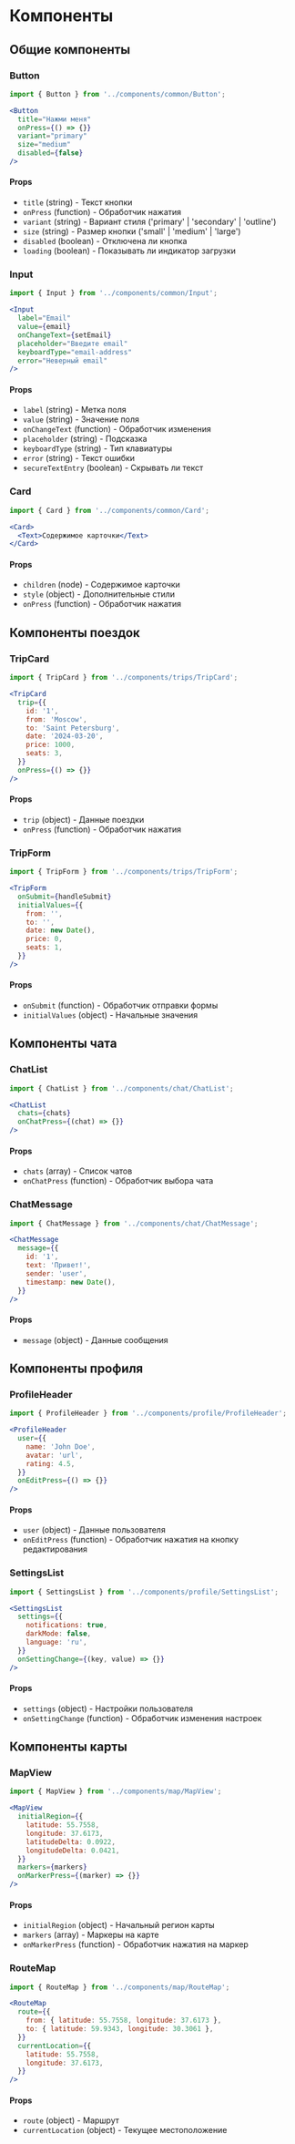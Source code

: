 # Компоненты

## Общие компоненты

### Button
```jsx
import { Button } from '../components/common/Button';

<Button
  title="Нажми меня"
  onPress={() => {}}
  variant="primary"
  size="medium"
  disabled={false}
/>
```

#### Props
- `title` (string) - Текст кнопки
- `onPress` (function) - Обработчик нажатия
- `variant` (string) - Вариант стиля ('primary' | 'secondary' | 'outline')
- `size` (string) - Размер кнопки ('small' | 'medium' | 'large')
- `disabled` (boolean) - Отключена ли кнопка
- `loading` (boolean) - Показывать ли индикатор загрузки

### Input
```jsx
import { Input } from '../components/common/Input';

<Input
  label="Email"
  value={email}
  onChangeText={setEmail}
  placeholder="Введите email"
  keyboardType="email-address"
  error="Неверный email"
/>
```

#### Props
- `label` (string) - Метка поля
- `value` (string) - Значение поля
- `onChangeText` (function) - Обработчик изменения
- `placeholder` (string) - Подсказка
- `keyboardType` (string) - Тип клавиатуры
- `error` (string) - Текст ошибки
- `secureTextEntry` (boolean) - Скрывать ли текст

### Card
```jsx
import { Card } from '../components/common/Card';

<Card>
  <Text>Содержимое карточки</Text>
</Card>
```

#### Props
- `children` (node) - Содержимое карточки
- `style` (object) - Дополнительные стили
- `onPress` (function) - Обработчик нажатия

## Компоненты поездок

### TripCard
```jsx
import { TripCard } from '../components/trips/TripCard';

<TripCard
  trip={{
    id: '1',
    from: 'Moscow',
    to: 'Saint Petersburg',
    date: '2024-03-20',
    price: 1000,
    seats: 3,
  }}
  onPress={() => {}}
/>
```

#### Props
- `trip` (object) - Данные поездки
- `onPress` (function) - Обработчик нажатия

### TripForm
```jsx
import { TripForm } from '../components/trips/TripForm';

<TripForm
  onSubmit={handleSubmit}
  initialValues={{
    from: '',
    to: '',
    date: new Date(),
    price: 0,
    seats: 1,
  }}
/>
```

#### Props
- `onSubmit` (function) - Обработчик отправки формы
- `initialValues` (object) - Начальные значения

## Компоненты чата

### ChatList
```jsx
import { ChatList } from '../components/chat/ChatList';

<ChatList
  chats={chats}
  onChatPress={(chat) => {}}
/>
```

#### Props
- `chats` (array) - Список чатов
- `onChatPress` (function) - Обработчик выбора чата

### ChatMessage
```jsx
import { ChatMessage } from '../components/chat/ChatMessage';

<ChatMessage
  message={{
    id: '1',
    text: 'Привет!',
    sender: 'user',
    timestamp: new Date(),
  }}
/>
```

#### Props
- `message` (object) - Данные сообщения

## Компоненты профиля

### ProfileHeader
```jsx
import { ProfileHeader } from '../components/profile/ProfileHeader';

<ProfileHeader
  user={{
    name: 'John Doe',
    avatar: 'url',
    rating: 4.5,
  }}
  onEditPress={() => {}}
/>
```

#### Props
- `user` (object) - Данные пользователя
- `onEditPress` (function) - Обработчик нажатия на кнопку редактирования

### SettingsList
```jsx
import { SettingsList } from '../components/profile/SettingsList';

<SettingsList
  settings={{
    notifications: true,
    darkMode: false,
    language: 'ru',
  }}
  onSettingChange={(key, value) => {}}
/>
```

#### Props
- `settings` (object) - Настройки пользователя
- `onSettingChange` (function) - Обработчик изменения настроек

## Компоненты карты

### MapView
```jsx
import { MapView } from '../components/map/MapView';

<MapView
  initialRegion={{
    latitude: 55.7558,
    longitude: 37.6173,
    latitudeDelta: 0.0922,
    longitudeDelta: 0.0421,
  }}
  markers={markers}
  onMarkerPress={(marker) => {}}
/>
```

#### Props
- `initialRegion` (object) - Начальный регион карты
- `markers` (array) - Маркеры на карте
- `onMarkerPress` (function) - Обработчик нажатия на маркер

### RouteMap
```jsx
import { RouteMap } from '../components/map/RouteMap';

<RouteMap
  route={{
    from: { latitude: 55.7558, longitude: 37.6173 },
    to: { latitude: 59.9343, longitude: 30.3061 },
  }}
  currentLocation={{
    latitude: 55.7558,
    longitude: 37.6173,
  }}
/>
```

#### Props
- `route` (object) - Маршрут
- `currentLocation` (object) - Текущее местоположение 